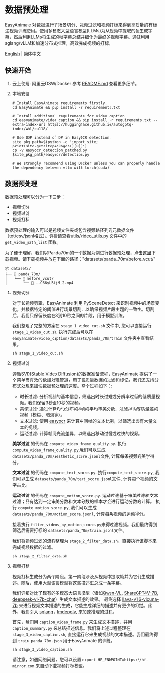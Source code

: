 # 数据预处理


EasyAnimate 对数据进行了场景切分、视频过滤和视频打标来得到高质量的有标注视频训练使用。使用多模态大型语言模型(LLMs)为从视频中提取的帧生成字幕，然后利用LLMs将生成的帧字幕总结并细化为最终的视频字幕。通过利用sglang/vLLM和加速分布式推理，高效完成视频的打标。

[English](./README.md) | 简体中文

## 快速开始
1. 云上使用: 阿里云DSW/Docker
    参考 [README.md](../../README_zh-CN.md#quick-start) 查看更多细节。

2. 本地安装

    ```shell
    # Install EasyAnimate requirements firstly.
    cd EasyAnimate && pip install -r requirements.txt

    # Install additional requirements for video caption.
    cd easyanimate/video_caption && pip install -r requirements.txt --extra-index-url https://huggingface.github.io/autogptq-index/whl/cu118/

    # Use DDP instead of DP in EasyOCR detection.
    site_pkg_path=$(python -c 'import site; print(site.getsitepackages()[0])')
    cp -v easyocr_detection_patched.py $site_pkg_path/easyocr/detection.py

    # We strongly recommend using Docker unless you can properly handle the dependency between vllm with torch(cuda).
    ```

## 数据预处理
数据预处理可以分为一下三步：

- 视频切分
- 视频过滤
- 视频打标

数据预处理的输入可以是视频文件夹或包含视频路径列的元数据文件（txt/csv/jsonl格式）。详情请查看[utils/video_utils.py](utils/video_utils.py) 文件中的 `get_video_path_list` 函数。

为了便于理解，我们以Panda70m的一个数据为例进行数据预处理，点击[这里](https://pai-aigc-photog.oss-cn-hangzhou.aliyuncs.com/easyanimate/asset/v2/--C66yU3LjM_2.mp4)下载视频。请下载视频并放在下面的路径："datasets/panda_70m/before_vcut/"

```
📦 datasets/
├── 📂 panda_70m/
│   └── 📂 before_vcut/
│       └── 📄 --C66yU3LjM_2.mp4
```

1. 视频切分

    对于长视频剪辑，EasyAnimate 利用 PySceneDetect 来识别视频中的场景变化，并根据特定的阈值进行场景切割，以确保视频片段主题的一致性。切割后，我们只保留长度在3到10秒之间的片段，用于模型训练。

    我们整理了完整的方案在 ```stage_1_video_cut.sh``` 文件中, 您可以直接运行```stage_1_video_cut.sh```. 执行完成后可以在 ```easyanimate/video_caption/datasets/panda_70m/train``` 文件夹中查看结果。

    ```shell
    sh stage_1_video_cut.sh
    ```
2. 视频过滤

    遵循SVD([Stable Video Diffusion](https://github.com/Stability-AI/generative-models))的数据准备流程，EasyAnimate 提供了一个简单而有效的数据处理管道，用于高质量数据的过滤和标记。我们还支持分布式处理来加快数据预处理的速度。整个过程如下：:

   - 时长过滤: 分析视频的基本信息，筛选出时长过短或分辨率过低的低质量视频。我们保留3秒至10秒的视频。
   - 美学过滤: 通过计算均匀分布的4帧的平均审美分数，过滤掉内容质量差的视频（模糊、暗淡等）。
   - 文本过滤: 使用 [easyocr](https://github.com/JaidedAI/EasyOCR) 来计算中间帧的文本比例，以筛选出含有大量文本的视频。
   - 运动过滤: 计算帧间光流差异，以筛选出移动过慢或过快的视频。

    **美学过滤** 的代码在 ```compute_video_frame_quality.py```. 执行 ```compute_video_frame_quality.py```,我们可以生成 ```datasets/panda_70m/aesthetic_score.jsonl```文件, 计算每条视频的美学得分。

    **文本过滤** 的代码在 ```compute_text_score.py```. 执行```compute_text_score.py```, 我们可以生成 ```datasets/panda_70m/text_score.jsonl```文件, 计算每个视频的文字占比。

    **运动过滤** 的代码在 ```compute_motion_score.py```. 运动过滤基于审美过滤和文本过滤；只有达到一定审美分数和文本分数的样本才会进行运动分数的计算。 执行 ```compute_motion_score.py```, 我们可以生成 ```datasets/panda_70m/motion_score.jsonl```, 计算每条视频的运动得分。

    接着执行 ```filter_videos_by_motion_score.py```来得过滤视频。我们最终得到筛选后需要打标的 ```datasets/panda_70m/train.jsonl```文件。

    我们将视频过滤的流程整理为 ```stage_2_filter_data.sh```，直接执行该脚本来完成视频数据的过滤。

    ```shell
    sh stage_2_filter_data.sh
    ```
3. 视频打标

    
    视频打标生成分为两个阶段。第一阶段涉及从视频中提取帧并为它们生成描述。随后，使用大型语言模型将这些描述汇总成一条字幕。

    我们详细对比了现有的多模态大语言模型（诸如[Qwen-VL](https://huggingface.co/Qwen/Qwen-VL), [ShareGPT4V-7B](https://huggingface.co/Lin-Chen/ShareGPT4V-7B), [deepseek-vl-7b-chat](https://huggingface.co/deepseek-ai/deepseek-vl-7b-chat)）生成文本描述的效果。 最终选择 [llava-v1.6-vicuna-7b](https://huggingface.co/liuhaotian/llava-v1.6-vicuna-7b) 来进行视频文本描述的生成，它能生成详细的描述并有更少的幻觉。此外，我们引入 [sglang](https://github.com/sgl-project/sglang)，[lmdepoly](https://github.com/InternLM/lmdeploy), 来加速推理的过程。

    首先，我们用 ```caption_video_frame.py``` 来生成文本描述，并用 ```caption_summary.py``` 来总结描述信息。我们将上述过程整理在 ```stage_3_video_caption.sh```, 直接运行它来生成视频的文本描述。我们最终得到 ```train_panda_70m.json``` 用于EasyAnmate 的训练。 

    ```shell
    sh stage_3_video_caption.sh
    ```

   请注意，如遇网络问题，您可以设置 `export HF_ENDPOINT=https://hf-mirror.com` 来自动下载视频打标模型。